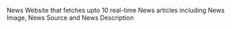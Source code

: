News Website that fetches upto 10 real-time News articles including News Image, News Source and News Description
